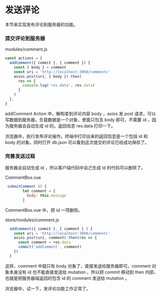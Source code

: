 # 发送评论

本节来实现发布评论到服务器的功能。

### 提交评论到服务器

modules/comment.js

```js
const actions = {
  addComment({ commit }, { comment }) {
    const { body } = comment
    const uri = 'http://localhost:3008/comments'
    axios.post(uri, { body }).then(
      res => {
        console.log('res.data', res.data)
      }
    )
  },
}
```

addComment Action 中，解构拿到评论内容 body ，axios 发 post 请求，可以写数据到服务器，负载数据是一个对象，里面只包含 body 即可，不需要 id ，因为服务器会自动生成 id 的。返回信息 res.data 打印一下。

浏览器中，执行发布评论操作。终端中打印出来的返回信息是一个包括 id 和 body 的对象。同时打开 db.json 可以看到这次提交的评论已经成功保存了。

### 完善发送过程

服务器会自动生成 id ，所以客户端代码中自己生成 id 的代码可以删除了。

CommentBox.vue

```js
 submitComment () {
        let comment = {
          body: this.message
        }
```

CommentBox.vue 中，把 id 一项删除。

store/modules/comment.js

```js
  addComment({ commit }, { comment } ) {
    const uri = 'http://localhost:3008/comments'
    axios.post(uri, comment).then(res => {
      const comment = res.data
      commit('addComment', comment)
    })
  }
```

这样，comment 中就只有 body 对象了，直接发送给服务器即可。comment 对象本身没有 id 也不能直接发送给 mutation ，所以把 commit 移动到 then 内部，也就是把服务器端返回的包含 id 的 comment 发送给 mutation 。

浏览器中，试一下，发评论功能工作正常了。
